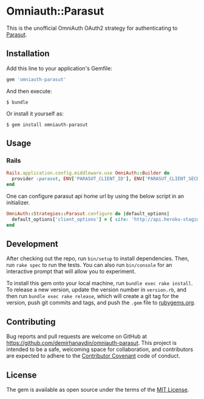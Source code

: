 # Omniauth::Parasut

This is the unofficial OmniAuth OAuth2 strategy for authenticating to [Parasut](https://apidocs.parasut.com/#section/Authentication).

## Installation

Add this line to your application's Gemfile:

```ruby
gem 'omniauth-parasut'
```

And then execute:

    $ bundle

Or install it yourself as:

    $ gem install omniauth-parasut

## Usage

### Rails

```ruby
Rails.application.config.middleware.use OmniAuth::Builder do
  provider :parasut, ENV['PARASUT_CLIENT_ID'], ENV['PARASUT_CLIENT_SECRET']
end
```

One can configure parasut api home url by using the below script in an initializer.

```ruby
OmniAuth::Strategies::Parasut.configure do |default_options|
  default_options['client_options'] = { site: 'http://api.heroku-staging.parasut.com' }
end
```

## Development

After checking out the repo, run `bin/setup` to install dependencies. Then, run `rake spec` to run the tests. You can also run `bin/console` for an interactive prompt that will allow you to experiment.

To install this gem onto your local machine, run `bundle exec rake install`. To release a new version, update the version number in `version.rb`, and then run `bundle exec rake release`, which will create a git tag for the version, push git commits and tags, and push the `.gem` file to [rubygems.org](https://rubygems.org).

## Contributing

Bug reports and pull requests are welcome on GitHub at https://github.com/demirhanaydin/omniauth-parasut. This project is intended to be a safe, welcoming space for collaboration, and contributors are expected to adhere to the [Contributor Covenant](http://contributor-covenant.org) code of conduct.


## License

The gem is available as open source under the terms of the [MIT License](http://opensource.org/licenses/MIT).

